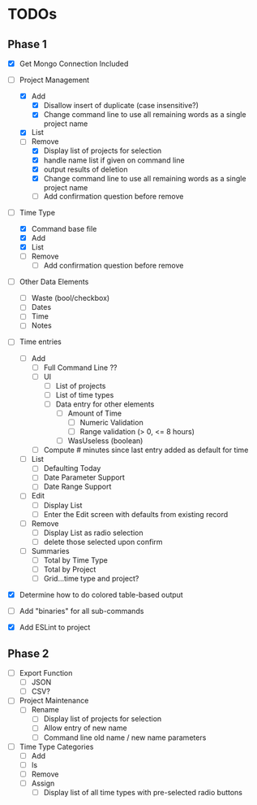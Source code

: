 # TODOs

## Phase 1

- [x] Get Mongo Connection Included
- [ ] Project Management
    - [x] Add
        - [x] Disallow insert of duplicate (case insensitive?)
        - [x] Change command line to use all remaining words as a single project name
    - [x] List
    - [ ] Remove
        - [x] Display list of projects for selection
        - [x] handle name list if given on command line
        - [x] output results of deletion
        - [x] Change command line to use all remaining words as a single project name
        - [ ] Add confirmation question before remove
- [ ] Time Type
    - [x] Command base file
    - [x] Add
    - [x] List
    - [ ] Remove
        - [ ] Add confirmation question before remove
- [ ] Other Data Elements
    - [ ] Waste (bool/checkbox)
    - [ ] Dates
    - [ ] Time
    - [ ] Notes
- [ ] Time entries
    - [ ] Add
        - [ ] Full Command Line ??
        - [ ] UI
            - [ ] List of projects
            - [ ] List of time types
            - [ ] Data entry for other elements
                - [ ] Amount of Time
                    - [ ] Numeric Validation
                    - [ ] Range validation (> 0, <= 8 hours)
                - [ ] WasUseless (boolean)
        - [ ] Compute # minutes since last entry added as default for time
    - [ ] List
        - [ ] Defaulting Today
        - [ ] Date Parameter Support
        - [ ] Date Range Support
    - [ ] Edit
        - [ ] Display List
        - [ ] Enter the Edit screen with defaults from existing record
    - [ ] Remove
        - [ ] Display List as radio selection
        - [ ] delete those selected upon confirm
    - [ ] Summaries
        - [ ] Total by Time Type
        - [ ] Total by Project
        - [ ] Grid...time type and project?
- [x] Determine how to do colored table-based output
- [ ] Add "binaries" for all sub-commands
- [x] Add ESLint to project


## Phase 2

- [ ] Export Function
    - [ ] JSON
    - [ ] CSV?
- [ ] Project Maintenance
    - [ ] Rename
        - [ ] Display list of projects for selection
        - [ ] Allow entry of new name
        - [ ] Command line old name / new name parameters
- [ ] Time Type Categories
    - [ ] Add
    - [ ] ls
    - [ ] Remove
    - [ ] Assign
        - [ ] Display list of all time types with pre-selected radio buttons
